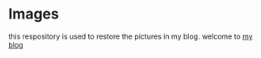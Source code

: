 # Images

this respository is used to restore the pictures in my blog. welcome to [my blog](https://geroge-gao.github.io/)

